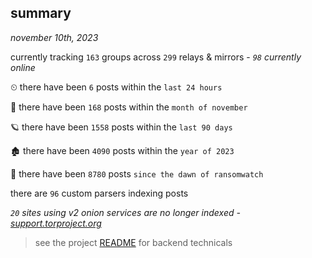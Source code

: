 
## summary
_november 10th, 2023_

currently tracking `163` groups across `299` relays & mirrors - _`98` currently online_

⏲ there have been `6` posts within the `last 24 hours`

🦈 there have been `168` posts within the `month of november`

🪐 there have been `1558` posts within the `last 90 days`

🏚 there have been `4090` posts within the `year of 2023`

🦕 there have been `8780` posts `since the dawn of ransomwatch`

there are `96` custom parsers indexing posts

_`20` sites using v2 onion services are no longer indexed - [support.torproject.org](https://support.torproject.org/onionservices/v2-deprecation/)_

> see the project [README](https://github.com/joshhighet/ransomwatch#ransomwatch--) for backend technicals
